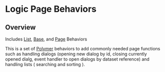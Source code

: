 # Logic Page Behaviors

## Overview

Includes [List](../master/logical-list-behavior.html), [Base](../master/logical-base-behavior.html), and [Page](../master/logical-page-behavior.html) Behaviors

This is a set of [Polymer](https://www.polymer-project.org/1.0/) behaviors to add commonly needed page functions such as handling dialogs (opening new dialog by id, closing currently opened dialg, event handler to open dialogs by dataset reference) and handling lists ( searching and sorting ).
